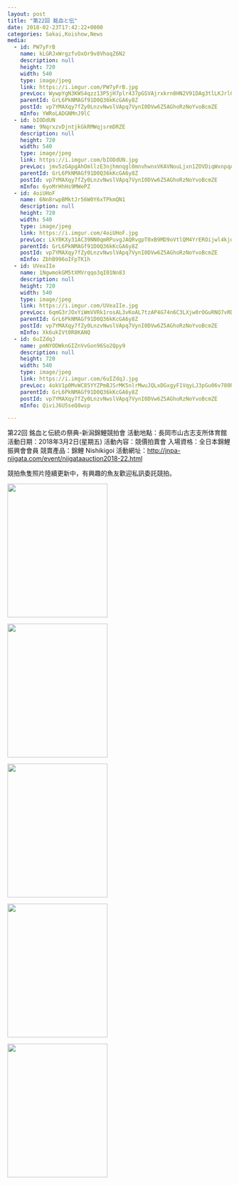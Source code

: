 ```yaml
---
layout: post
title: "第22回 銘血と伝" 
date: 2018-02-23T17:42:22+0000 
categories: Sakai,Koishow,News 
media:
  - id: PW7yFrB
    name: kLGRJxWrgzfvOxOr9v8VhoqZ6N2
    description: null
    height: 720
    width: 540
    type: image/jpeg
    link: https://i.imgur.com/PW7yFrB.jpg
    prevLoc: WywpYgN3KWS4qzz13P5jH7plr437pGSVAjrxkrn8HN2V91DAg3tlLKJrl0l1tqXJ0Yj97DtRwGk47rqLUwGwV6qzL8CR8jVV8mVRh09kpW3E2BTp5JnRJWrlSlEgK9WL10i6vAkwA7NBFMrQ7n5WxPiKjBBGZXYQskMWDkZJj7HEJJomNQLvCZvnV99B8jsLB8BgM6kgtLrPymvMxLhxvPPQXlwnUm6AxJRX1ZhGzBZDvWGBCyl11yVw2pujQJ2EKrKlFxO
    parentId: GrL6PkNMAGf91D0Q36kKcGA6y8Z
    postId: vp7YMAXqy7fZy0LnzvNwslVApq7VynI0DVw6Z5AGhoRzNoYvoBcmZE
    mInfo: YWRoLADGNMnJ9lC
  - id: bIODdUN
    name: 9NqrxzvDjntjkGkRMWqjsrmDRZE
    description: null
    height: 720
    width: 540
    type: image/jpeg
    link: https://i.imgur.com/bIODdUN.jpg
    prevLoc: jmv5zG4pgAhOmllzE3njhmnqgl0mnvhwnxVKAVNouLjxn1ZOVDiqWxnpqAqkuLPNWVxYy5I9A6zJvWrQtW8Wz97YXZfDlWNgLYKoFgoQzNwP2ASMz6yX6WwBH9rDABVn1oc9GpKX3KwLhwxkxKDlKphqprwA5PxMsOBy8OrDjPIQPPR149pLS0oPD55ZkkFjL9YPjWn2INPWMWGnMlHqZl1Q4k4vS718x6Oqj2CA26PZLQLlhMyygOAB92tqy7oWX0oWUP9
    parentId: GrL6PkNMAGf91D0Q36kKcGA6y8Z
    postId: vp7YMAXqy7fZy0LnzvNwslVApq7VynI0DVw6Z5AGhoRzNoYvoBcmZE
    mInfo: 6yoMrHhHs9MWePZ
  - id: 4oiUHoF
    name: 6Nn8rwpBMktJr56W0Y6xTPkmQN1
    description: null
    height: 720
    width: 540
    type: image/jpeg
    link: https://i.imgur.com/4oiUHoF.jpg
    prevLoc: LkY0KXy31AC39NN0qmRPuvgJAQRvgpT0xB9MD9oVtlQM4YrEROijwl4kjojViJy7wG1x3MF05RDg9kNvS393qJw5gAuvAqVOBJ74TmOGlZq5Vph1n1yARBDZiMyZ7JOxwMfNOBJ2LVlBUqJBjk4DDGIxkkV5p85PC7BqX725JNiYZZ5GmA7niXBAWNNvpncZo2W1BjNjS4jzJ4NNQ0IjV6yJXNyqTN56DMplQPFDxw5n3wOmt09X3pvr3NSR96PB19LjCpB
    parentId: GrL6PkNMAGf91D0Q36kKcGA6y8Z
    postId: vp7YMAXqy7fZy0LnzvNwslVApq7VynI0DVw6Z5AGhoRzNoYvoBcmZE
    mInfo: ZbhB996oIFpTK1h
  - id: UVeaIIe
    name: 1NgwmokGM5tXMVrqqo3qI01Nn83
    description: null
    height: 720
    width: 540
    type: image/jpeg
    link: https://i.imgur.com/UVeaIIe.jpg
    prevLoc: 6qmG3rJOxYiWmVVRk1rosAL3vKoAL7tzAP4G74n6C3LXjw0rOGuRNQ7vRDR4tOx89RWorNhqAGMPVR6ES8E8ylkLyyCPzyVvkyJoig6v2XGBrWUmXEl6VpPKf72yAprJj3IQ8KNmKjwBcDqm64vNM2UPQZMWJJgkTy35RyzxW9C5QQJE2DXrSV10MLL236IyrRWgxpGnUM4w51JKw1h1R2J0lMgBCXRw9nAg0OFWZWxq1JPES1QL8y2qrZU9N8xppmkNimJ
    parentId: GrL6PkNMAGf91D0Q36kKcGA6y8Z
    postId: vp7YMAXqy7fZy0LnzvNwslVApq7VynI0DVw6Z5AGhoRzNoYvoBcmZE
    mInfo: Xk6ukIVt0R8KANQ
  - id: 6uIZdqJ
    name: pmNYODWknGIZnVvGon96So2Qpy9
    description: null
    height: 720
    width: 540
    type: image/jpeg
    link: https://i.imgur.com/6uIZdqJ.jpg
    prevLoc: 4okV1p0MvWC85YYZPmBJSrMK5nlrMwuJQLxDGxgyF1VqyLJ3pGu06v780R0Efy1YmGZp3ETxAgzYovV9cl0l7m86kmSpwDM5WGNAH8lvBJmw0ysKPkDvG9X6COBKq2mggZu5zE6XvErGc3ojD2KWy5tQo32pDNzVcpz5BpOyoNTXvvyNMJnOs7QY9553Rps6QNN9ZY2GtG1BMxLEVqIk4zRm8P2oFZ8Pm79MQ5Uwjk1OWNmnIjYGw05X6pUL1Q8Dx7K5CND
    parentId: GrL6PkNMAGf91D0Q36kKcGA6y8Z
    postId: vp7YMAXqy7fZy0LnzvNwslVApq7VynI0DVw6Z5AGhoRzNoYvoBcmZE
    mInfo: QiviJ6U5seQ8wsp

---
```


第22回 銘血と伝統の祭典-新潟錦鯉競拍會
活動地點：長岡市山古志支所体育館
活動日期：2018年3月2日(星期五)
活動內容：競價拍賣會
入場資格：全日本錦鯉振興會會員
競賣產品：錦鯉 Nishikigoi
活動網址：http://jnpa-niigata.com/event/niigataauction2018-22.html

競拍魚隻照片陸續更新中，有興趣的魚友歡迎私訊委託競拍。


<a href="https://i.imgur.com/PW7yFrB.jpg"><img src="https://i.imgur.com/PW7yFrB.jpg" height="300" width="225" /></a> 

 
<a href="https://i.imgur.com/bIODdUN.jpg"><img src="https://i.imgur.com/bIODdUN.jpg" height="300" width="225" /></a> 

 
<a href="https://i.imgur.com/4oiUHoF.jpg"><img src="https://i.imgur.com/4oiUHoF.jpg" height="300" width="225" /></a> 

 
<a href="https://i.imgur.com/UVeaIIe.jpg"><img src="https://i.imgur.com/UVeaIIe.jpg" height="300" width="225" /></a> 

 
<a href="https://i.imgur.com/6uIZdqJ.jpg"><img src="https://i.imgur.com/6uIZdqJ.jpg" height="300" width="225" /></a> 
 
